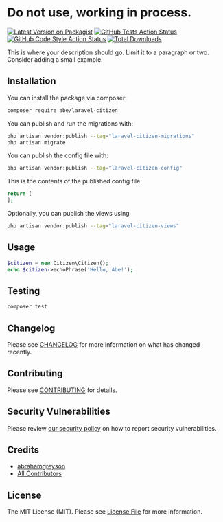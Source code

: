 # Do not use, working in process.

[![Latest Version on Packagist](https://img.shields.io/packagist/v/abrahamgreyson/laravel-citizen.svg?style=flat-square)](https://packagist.org/packages/abrahamgreyson/laravel-citizen)
[![GitHub Tests Action Status](https://img.shields.io/github/actions/workflow/status/abrahamgreyson/laravel-citizen/run-tests.yml?branch=main&label=tests&style=flat-square)](https://github.com/abrahamgreyson/laravel-citizen/actions?query=workflow%3Arun-tests+branch%3Amain)
[![GitHub Code Style Action Status](https://img.shields.io/github/actions/workflow/status/abrahamgreyson/laravel-citizen/fix-php-code-style-issues.yml?branch=main&label=code%20style&style=flat-square)](https://github.com/abrahamgreyson/laravel-citizen/actions?query=workflow%3A"Fix+PHP+code+style+issues"+branch%3Amain)
[![Total Downloads](https://img.shields.io/packagist/dt/abrahamgreyson/laravel-citizen.svg?style=flat-square)](https://packagist.org/packages/abrahamgreyson/laravel-citizen)

This is where your description should go. Limit it to a paragraph or two. Consider adding a small example.

## Installation

You can install the package via composer:

```bash
composer require abe/laravel-citizen
```

You can publish and run the migrations with:

```bash
php artisan vendor:publish --tag="laravel-citizen-migrations"
php artisan migrate
```

You can publish the config file with:

```bash
php artisan vendor:publish --tag="laravel-citizen-config"
```

This is the contents of the published config file:

```php
return [
];
```

Optionally, you can publish the views using

```bash
php artisan vendor:publish --tag="laravel-citizen-views"
```

## Usage

```php
$citizen = new Citizen\Citizen();
echo $citizen->echoPhrase('Hello, Abe!');
```

## Testing

```bash
composer test
```

## Changelog

Please see [CHANGELOG](CHANGELOG.md) for more information on what has changed recently.

## Contributing

Please see [CONTRIBUTING](CONTRIBUTING.md) for details.

## Security Vulnerabilities

Please review [our security policy](../../security/policy) on how to report security vulnerabilities.

## Credits

- [abrahamgreyson](https://github.com/abrahamgreyson)
- [All Contributors](../../contributors)

## License

The MIT License (MIT). Please see [License File](LICENSE.md) for more information.
